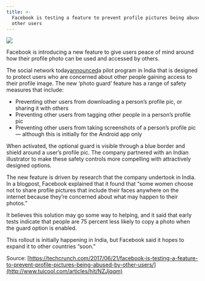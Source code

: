```yaml
---
title: >-
  Facebook is testing a feature to prevent profile pictures being abused by
  other users
---
```


![](http://img1.tuicool.com/AziuEjU.jpg!web)

Facebook is introducing a new feature to give users peace of mind around how their profile photo can be used and accessed by others.

The social network today[announced](https://newsroom.fb.com/news/2017/06/giving-people-more-control-over-their-facebook-profile-picture/)a pilot program in India that is designed to protect users who are concerned about other people gaining access to their profile image. The new ‘photo guard’ feature has a range of safety measures that include:

* Preventing other users from downloading a person’s profile pic, or sharing it with others
* Preventing other users from tagging other people in a person’s profile pic
* Preventing other users from taking screenshots of a person’s profile pic — although this is initially for the Android app only

When activated, the optional guard is visible through a blue border and shield around a user’s profile pic. The company partnered with an Indian illustrator to make these safety controls more compelling with attractively designed options.

The new feature is driven by research that the company undertook in India. In a blogpost, Facebook explained that it found that “some women choose not to share profile pictures that include their faces anywhere on the internet because they’re concerned about what may happen to their photos.”

It believes this solution may go some way to helping, and it said that early tests indicate that people are 75 percent less likely to copy a photo when the guard option is enabled.

This rollout is initially happening in India, but Facebook said it hopes to expand it to other countries “soon.”



Source: [https://techcrunch.com/2017/06/21/facebook-is-testing-a-feature-to-prevent-profile-pictures-being-abused-by-other-users/](http://www.tuicool.com/articles/hit/NZJjqqm)

  


